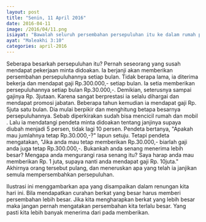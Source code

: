 ```yaml
---
layout: post
title: "Senin, 11 April 2016"
date: 2016-04-11
image: /2016/04/11.png
isiayat: "Bawalah seluruh persembahan persepuluhan itu ke dalam rumah perbendaharaan, supaya ada persediaan makanan di rumah-Ku dan ujilah Aku, firman TUHAN semesta alam, apakah Aku tidak membukakan bagimu tingkap-tingkap langit dan mencurahkan berkat kepadamu sampai berkelimpahan."
ayat: "Maleakhi 3:10"
categories: april-2016
---
```


Seberapa besarkah persepuluhan itu? Pernah seseorang yang susah mendapat pekerjaan minta didoakan. Ia berjanji akan memberikan persembahan persepuluhannya setiap bulan. Tidak berapa lama, ia diterima bekerja dan mendapat gaji Rp.300.000,- setiap bulan. Ia setia memberikan persepuluhannya setiap bulan Rp.30.000,-. Demikian, seterusnya sampai gajinya Rp. 3jutaan. Karena sangat berprestasi ia selalu dihargai dan mendapat promosi jabatan. Beberapa tahun kemudian ia mendapat gaji Rp. 5juta satu bulan. Dia mulai berpikir dan menghitung betapa besarnya persepuluhannya. Sebab diperkirakan sudah bisa mencicil rumah dan mobil . Lalu ia mendatangi pendeta minta didoakan tentang janjinya supaya diubah menjadi 5 persen, tidak lagi 10 persen. Pendeta bertanya, "Apakah mau jumlahnya tetap Rp.30.000,-?" Iapun setuju. Tetapi pendeta mengatakan, "Jika anda mau tetap memberikan Rp.30.000,- biarlah gaji anda juga tetap Rp.300.000,-. Bukankah anda senang menerima lebih besar? Mengapa anda mengurangi rasa senang itu? Saya harap anda mau memberikan Rp. 1 juta, supaya nanti anda mendapat gaji Rp. 10juta." Akhirnya orang tersebut pulang, dan meneruskan apa yang telah ia janjikan semula mempersembahkan persepuluhan.

Ilustrasi ini menggambarkan apa yang disampaikan dalam renungan kita hari ini. Bila mendapatkan curahan berkat yang besar harus memberi persembahan lebih besar. Jika kita mengharapkan berkat yang lebih besar maka jangan pernah mengatakan persembahan kita terlalu besar. Yang pasti kita lebih banyak menerima dari pada memberikan.